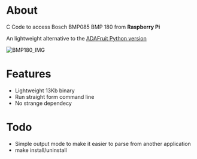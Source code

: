 # About
C Code to access Bosch BMP085 BMP 180 from __Raspberry Pi__

An lightweight alternative to the [ADAFruit Python version](https://github.com/adafruit/Adafruit_Python_BMP)

![BMP180_IMG](http://i.ebayimg.com/00/s/NTAwWDUwMA==/z/OAwAAOxydB1SjYNH/$_35.JPG)

# Features
- Lightweight 13Kb binary
- Run straight form command line
- No strange dependecy 

# Todo
- Simple output mode to make it easier to parse from another application
- make install/uninstall
